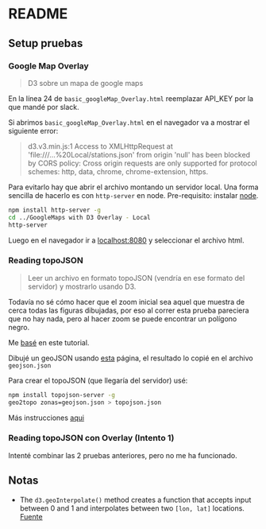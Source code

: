 # README

## Setup pruebas

### Google Map Overlay

> D3 sobre un mapa de google maps

En la línea 24 de `basic_googleMap_Overlay.html` reemplazar API_KEY por la que mandé por slack.

Si abrimos `basic_googleMap_Overlay.html` en el navegador va a mostrar el siguiente error:

> d3.v3.min.js:1 Access to XMLHttpRequest at 'file:///...%20Local/stations.json' from origin 'null' has been blocked by CORS policy: Cross origin requests are only supported for protocol schemes: http, data, chrome, chrome-extension, https.

Para evitarlo hay que abrir el archivo montando un servidor local. Una forma sencilla de hacerlo es con `http-server` en node. Pre-requisito: instalar [node](https://nodejs.org/es/download/).

```bash
npm install http-server -g
cd ../GoogleMaps with D3 Overlay - Local
http-server
```

Luego en el navegador ir a [localhost:8080](localhost:8080) y seleccionar el archivo html.

### Reading topoJSON

> Leer un archivo en formato topoJSON (vendría en ese formato del servidor) y mostrarlo usando D3.

Todavía no sé cómo hacer que el zoom inicial sea aquel que muestra de cerca todas las figuras dibujadas, por eso al correr esta prueba pareciera que no hay nada, pero al hacer zoom se puede encontrar un polígono negro.

Me [basé](https://www.youtube.com/watch?v=045-bsOsbJc) en este tutorial.

Dibujé un geoJSON usando [esta](http://geojson.io/#map=16/-33.4991/-70.6125) página, el resultado lo copié en el archivo `geojson.json`

Para crear el topoJSON (que llegaría del servidor) usé:

```bash
npm install topojson-server -g
geo2topo zonas=geojson.json > topojson.json
```

Más instrucciones [aqui](https://github.com/topojson/topojson-server/blob/master/README.md#geo2topo)

### Reading topoJSON con Overlay (Intento 1)

Intenté combinar las 2 pruebas anteriores, pero no me ha funcionado.

## Notas

- The `d3.geoInterpolate()` method creates a function that accepts input between 0 and 1 and interpolates between two `[lon, lat]` locations. [Fuente](https://d3indepth.com/geographic/)